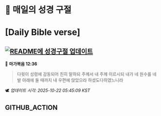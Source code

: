 # 🙏 매일의 성경 구절
# [Daily Bible verse]
## [![README에 성경구절 업데이트](https://github.com/DONGSUKA/first_test/actions/workflows/update-readme-bible.yml/badge.svg)](https://github.com/DONGSUKA/first_test/actions/workflows/update-readme-bible.yml)
<!-- START_BIBLE_VERSE -->
📖 **마가복음 12:36**
> 다윗이 성령에 감동되어 친히 말하되 주께서 내 주께 이르시되 내가 네 원수를 네 발 아래에 둘 때까지 내 우편에 앉았으라 하셨도다하였느니라

🕊️ _업데이트 시각: 2025-10-22 05:45:09 KST_
  <!-- END_BIBLE_VERSE -->
## GITHUB_ACTION
